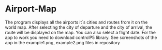 # Airport-Map
The program displays all the airports it`s cities and routes from it on the world map.
After selecting the city of departure and the city of arrival, the route will be displayed on the map. You can also select a flight date.
For the app to work you need to download controlP5 library.
See screenshots of the app in the example1.png, example2.png files in repository 
